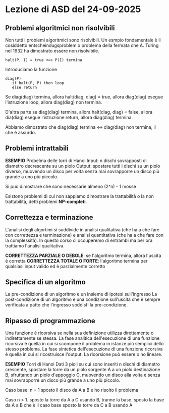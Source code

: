 # Lezione di ASD del 24-09-2025

## Problemi algoritmici non risolvibili
Non tutti i problemi algoritmici sono risolvibili. Un esmpio fondamentale è il cosiddetto entscheindugsproblem o problema della fermata che A. Turing nel 1932 ha dimostrato essere non risolvibile. 
```
halt(P, I) = true <=> P(I) termina
```

Introduciamo la funzione
```
diag(P)
   if halt(P, P) then loop
   else return
```
Se diag(diag) termina, allora halt(diag, diag) = true, allora diag(diag) esegue l'istruzione loop, allora diag(diag) non termina.

D'altra parte se diag(diag) termina, allora halt(diag, diag) = false, allora dia(diag) esegue l'istruzione return, allora diag(diag) termina.

Abbiamo dimostrato che diag(diag) termina <=> diag(diag) non termina, il che è assurdo.

## Problemi intrattabili
**ESEMPIO** Probelma delle torri di Hanoi
Input: n dischi sovrapposti di diametro decrescente su un piolo
Output: spostare tutti i dischi su un piolo diverso, muovendo un disco per volta senza mai sovrapporre un disco più grande a uno più piccolo.

Si può dimostrare che sono necessarie almeno (2^n) - 1 mosse

Esistono problemi di cui non sappiamo dimostrare la trattabilità o la non trattabilità, detti problemi **NP-completi**.

## Correttezza e terminazione
L'analisi degli algortimi si suddivide in analisi qualitativa (che ha a che fare con correttezza e terminazione) e analisi quantitativa (che ha a che fare con la complessità). In questo corso ci occuperemo di entrambi ma per ora trattiamo l'analisi qualitativa.

**CORRETTEZZA PARZIALE O DEBOLE**: se l'algoritmo termina, allora l'uscita è corretta
**CORRETTEZZA TOTALE O FORTE**: l'algoritmo termina per qualsiasi input valido ed è parzialmente corretto

## Specifica di un algoritmo
La pre-condizione di un algoritmo è un insieme di ipotesi sull'ingresso
La post-condizione di un algoritmo è una condizione sull'uscita che è sempre verificata a patto che l'ingresso soddisfi la pre-condizione.

## Ripasso di programmazione
Una funzione è ricorsiva se nella sua definizione utilizza direttamente o indirettamente se stessa.
La fase analitica dell'esecuzione di una funzione ricorsiva è quella in cui si scompone il problema in istanze più semplici dello stesso problema.
La fase sintetica dell'esecuzione di una funzione ricorsiva è quella in cui si ricostruisce l'output. La ricorsione può essere o no lineare.

**ESEMPIO** Torri di Hanoi
Dati 3 pioli su cui sono inseriti n dischi di diametro crescente, spostare la torre da un piolo sorgente A a un piolo destinazione B, sfruttando un piolo d'appoggio C, muovendo un disco alla volta e senza mai sovrapporre un disco più grande a uno più piccolo.

Caso base: n = 1
sposto il disco da A a B e ho risolto il problema

Caso n > 1.
sposto la torre da A a C usando B, tranne la base.
sposto la base da A a B che è il caso base
sposto la torre da C a B usando A




